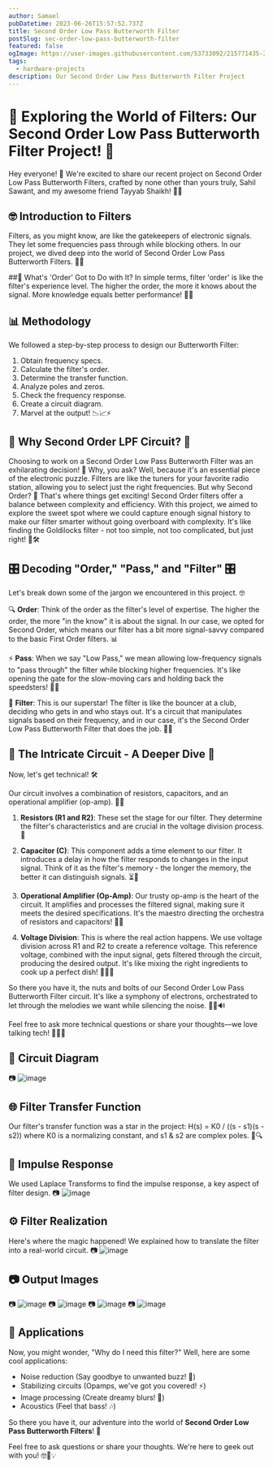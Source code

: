 ```yaml
---
author: Samael
pubDatetime: 2023-06-26T15:57:52.737Z
title: Second Order Low Pass Butterworth Filter
postSlug: sec-order-low-pass-butterworth-filter
featured: false
ogImage: https://user-images.githubusercontent.com/53733092/215771435-25408246-2309-4f8b-a781-1f3d93bdf0ec.png
tags:
  - hardware-projects
description: Our Second Order Low Pass Butterworth Filter Project
---
```



# 🔌 Exploring the World of Filters: Our Second Order Low Pass Butterworth Filter Project! 📡

Hey everyone! 👋 We're excited to share our recent project on Second Order Low Pass Butterworth Filters, crafted by none other than yours truly, Sahil Sawant, and my awesome friend Tayyab Shaikh! 🤜🤛

## 🤓 Introduction to Filters
Filters, as you might know, are like the gatekeepers of electronic signals. They let some frequencies pass through while blocking others. In our project, we dived deep into the world of Second Order Low Pass Butterworth Filters. 🌊📶

##🧐 What's 'Order' Got to Do with It?
In simple terms, filter 'order' is like the filter's experience level. The higher the order, the more it knows about the signal. More knowledge equals better performance! 🧠💪

## 📊 Methodology
We followed a step-by-step process to design our Butterworth Filter:
1. Obtain frequency specs.
2. Calculate the filter's order.
3. Determine the transfer function.
4. Analyze poles and zeros.
5. Check the frequency response.
6. Create a circuit diagram.
7. Marvel at the output! 📉📈⚡

## 🔌 Why Second Order LPF Circuit? 🔌

Choosing to work on a Second Order Low Pass Butterworth Filter was an exhilarating decision! 🚀 Why, you ask? Well, because it's an essential piece of the electronic puzzle. Filters are like the tuners for your favorite radio station, allowing you to select just the right frequencies. But why Second Order? 🤔 That's where things get exciting! Second Order filters offer a balance between complexity and efficiency. With this project, we aimed to explore the sweet spot where we could capture enough signal history to make our filter smarter without going overboard with complexity. It's like finding the Goldilocks filter - not too simple, not too complicated, but just right! 🧐🛠️

## 🎛️ Decoding "Order," "Pass," and "Filter" 🎛️

Let's break down some of the jargon we encountered in this project. 🤓

🔍 **Order**: Think of the order as the filter's level of expertise. The higher the order, the more "in the know" it is about the signal. In our case, we opted for Second Order, which means our filter has a bit more signal-savvy compared to the basic First Order filters. 📊

⚡ **Pass**: When we say "Low Pass," we mean allowing low-frequency signals to "pass through" the filter while blocking higher frequencies. It's like opening the gate for the slow-moving cars and holding back the speedsters! 🚗🏁

🔌 **Filter**: This is our superstar! The filter is like the bouncer at a club, deciding who gets in and who stays out. It's a circuit that manipulates signals based on their frequency, and in our case, it's the Second Order Low Pass Butterworth Filter that does the job. 🕺💃

## 📐 The Intricate Circuit - A Deeper Dive 📐

Now, let's get technical! 🛠️

Our circuit involves a combination of resistors, capacitors, and an operational amplifier (op-amp). 🧪🔌

1. **Resistors (R1 and R2)**: These set the stage for our filter. They determine the filter's characteristics and are crucial in the voltage division process. 🧮

2. **Capacitor (C)**: This component adds a time element to our filter. It introduces a delay in how the filter responds to changes in the input signal. Think of it as the filter's memory - the longer the memory, the better it can distinguish signals. ⏳🧠

3. **Operational Amplifier (Op-Amp)**: Our trusty op-amp is the heart of the circuit. It amplifies and processes the filtered signal, making sure it meets the desired specifications. It's the maestro directing the orchestra of resistors and capacitors! 🎵🎶

4. **Voltage Division**: This is where the real action happens. We use voltage division across R1 and R2 to create a reference voltage. This reference voltage, combined with the input signal, gets filtered through the circuit, producing the desired output. It's like mixing the right ingredients to cook up a perfect dish! 🍳👨‍🍳

So there you have it, the nuts and bolts of our Second Order Low Pass Butterworth Filter circuit. It's like a symphony of electrons, orchestrated to let through the melodies we want while silencing the noise. 🎼🎤🔊

Feel free to ask more technical questions or share your thoughts—we love talking tech! 🤖💬💡

## 🔌 Circuit Diagram
📷 ![image](https://github.com/Auriel3003/samael/assets/103866475/f7180d72-7015-4139-9c9a-c1c1bb5d179c)


## 🌐 Filter Transfer Function
Our filter's transfer function was a star in the project:
H(s) = K0 / ((s - s1)(s - s2))
where K0 is a normalizing constant, and s1 & s2 are complex poles. 🌟🔍

## 🧠 Impulse Response
We used Laplace Transforms to find the impulse response, a key aspect of filter design.
📷 ![image](https://github.com/Auriel3003/samael/assets/103866475/0cee7e9c-d3e4-466b-bb11-ba15dda64116)


## ⚙️ Filter Realization
Here's where the magic happened! We explained how to translate the filter into a real-world circuit.
📷 ![image](https://github.com/Auriel3003/samael/assets/103866475/a677a74e-e152-479a-9623-9b63e9bf34b5)


## 📷 Output Images
📷 ![image](https://github.com/Auriel3003/samael/assets/103866475/e97d092c-a1be-41f4-bdc1-8e8e2fc35910)
📷 ![image](https://github.com/Auriel3003/samael/assets/103866475/b7b30d51-5899-4dce-a9cc-d8bea7f36cbc)
📷 ![image](https://github.com/Auriel3003/samael/assets/103866475/fd589330-0b33-4fcf-8b5a-1763a08506b6)
📷 ![image](https://github.com/Auriel3003/samael/assets/103866475/371020d1-ba9a-4191-a566-b7fd850492b3)


## 🌟 Applications
Now, you might wonder, "Why do I need this filter?" Well, here are some cool applications:
- Noise reduction (Say goodbye to unwanted buzz! 🤫)
- Stabilizing circuits (Opamps, we've got you covered! ⚡)
- Image processing (Create dreamy blurs! 📸)
- Acoustics (Feel that bass! 🎶)

So there you have it, our adventure into the world of **Second Order Low Pass Butterworth Filters**! 🚀

Feel free to ask questions or share your thoughts. We're here to geek out with you! 🤓🔬💡
